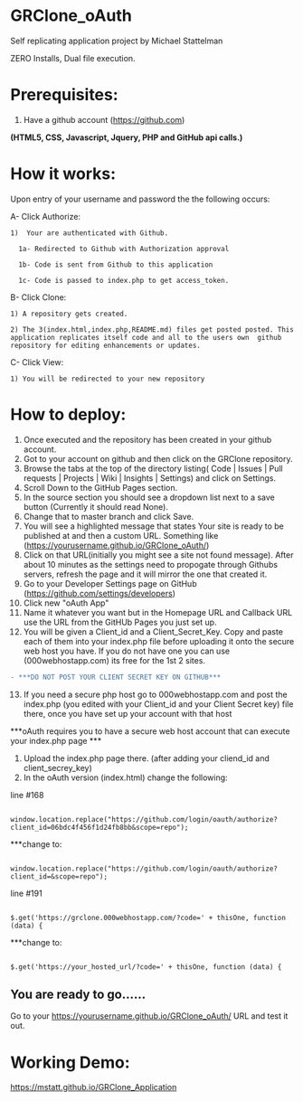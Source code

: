 # GRClone_oAuth
Self replicating application project by Michael Stattelman

ZERO Installs, Dual file execution. 

# Prerequisites: 
1) Have a github account (https://github.com) 

**(HTML5, CSS, Javascript, Jquery, PHP and GitHub api calls.)**

# How it works: 
Upon entry of your username and password the the following occurs:

A- Click Authorize:

    1)  Your are authenticated with Github.
    
      1a- Redirected to Github with Authorization approval
      
      1b- Code is sent from Github to this application
      
      1c- Code is passed to index.php to get access_token.
      
B- Click Clone:      

    1) A repository gets created. 
    
    2) The 3(index.html,index.php,README.md) files get posted posted. This application replicates itself code and all to the users own  github repository for editing enhancements or updates.
    
C- Click View:

    1) You will be redirected to your new repository
    

# How to deploy:
1) Once executed and the repository has been created in your github account.
2) Got to your account on github and then click on the GRClone repository.
3) Browse the tabs at the top of the directory listing( Code | Issues | Pull requests | Projects | Wiki | Insights | Settings) and click on Settings.
4) Scroll Down to the GitHub Pages section.
5) In the source section you should see a dropdown list next to a save button (Currently it should read None).
6) Change that to master branch and click Save.
7) You will see a highlighted message that states Your site is ready to be published at and then a custom URL.
    Something like (https://yourusername.github.io/GRClone_oAuth/)
8) Click on that URL(initially you might see a site not found message). After about 10 minutes as the settings need to propogate through Githubs servers, refresh the page and it will mirror the one that created it.
9) Go to your Developer Settings page on GitHub (https://github.com/settings/developers)
10) Click new "oAuth App"
11) Name it whatever you want but in the Homepage URL and Callback URL use the URL from the GitHUb Pages you just set up.
12) You will be given a Client_id and a Client_Secret_Key. Copy and paste each of them into your index.php file before uploading it onto the secure web host you have. If you do not have one you can use (000webhostapp.com) its free for the 1st 2 sites.
```diff
- ***DO NOT POST YOUR CLIENT SECRET KEY ON GITHUB***
```
13) If you need a secure php host go to 000webhostapp.com and post the index.php (you edited with your Client_id and your Client Secret key) file there, once you have set up your account with that host

***oAuth requires you to have a secure web host account that can execute your index.php page ***
1) Upload the index.php page there. (after adding your cliend_id and client_secrey_key)
2) In the oAuth version (index.html) change the following:

line #168

<code>
window.location.replace("https://github.com/login/oauth/authorize?client_id=06bdc4f456f1d24fb8bb&scope=repo");    
</code>

***change to:

<code>
window.location.replace("https://github.com/login/oauth/authorize?client_id=<YOURCLIENTID>&scope=repo");    
</code>
    

line #191

<code>
$.get('https://grclone.000webhostapp.com/?code=' + thisOne, function (data) {
</code>


***change to:

<code>
$.get('https://your_hosted_url/?code=' + thisOne, function (data) {
</code>


## You are ready to go......
Go to your https://yourusername.github.io/GRClone_oAuth/ URL and test it out.



# Working Demo:
https://mstatt.github.io/GRClone_Application


